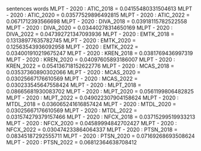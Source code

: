 sentences
words
MLPT - 2020 : ATIC_2018 = 0.04155480331504613
MLPT - 2020 : ATIC_2020 = 0.03577529896492815
MLPT - 2020 : ATIC_2022 = 0.0671712393566698
MLPT - 2020 : DIVA_2018 = 0.03918115782522558
MLPT - 2020 : DIVA_2020 = 0.03440278314650169
MLPT - 2020 : DIVA_2022 = 0.047392721347093936
MLPT - 2020 : EMTK_2018 = 0.13138977635782745
MLPT - 2020 : EMTK_2020 = 0.12563543936092958
MLPT - 2020 : EMTK_2022 = 0.034001910219675247
MLPT - 2020 : KREN_2018 = 0.0381769436997319
MLPT - 2020 : KREN_2020 = 0.04097605893186007
MLPT - 2020 : KREN_2022 = 0.054136718152622776
MLPT - 2020 : MCAS_2018 = 0.03537360890302066
MLPT - 2020 : MCAS_2020 = 0.03025667176610569
MLPT - 2020 : MCAS_2022 = 0.030233545647558424
MLPT - 2020 : MLPT_2018 = 0.08665681930083702
MLPT - 2020 : MLPT_2020 = 0.0561199806482825
MLPT - 2020 : MLPT_2022 = 0.049022307904158624
MLPT - 2020 : MTDL_2018 = 0.036065241616857424
MLPT - 2020 : MTDL_2020 = 0.03025667176610569
MLPT - 2020 : MTDL_2022 = 0.031574279379157466
MLPT - 2020 : NFCX_2018 = 0.03715299519933213
MLPT - 2020 : NFCX_2020 = 0.04589994842702427
MLPT - 2020 : NFCX_2022 = 0.030474233864064337
MLPT - 2020 : PTSN_2018 = 0.08345187292555711
MLPT - 2020 : PTSN_2020 = 0.07169268693508624
MLPT - 2020 : PTSN_2022 = 0.06812364638708412
